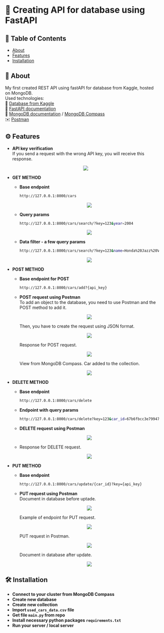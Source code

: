 # 🔗 Creating API for database using FastAPI
## 📑 Table of Contents
- [About](#-about)
- [Features](#-features)
- [Installation](#-installation)


## 🚀 About

My first created REST API using fastAPI for database from Kaggle, hosted on MongoDB.  
Used technologies:  
📂 [Database from Kaggle](https://www.kaggle.com/datasets/ayushparwal2026/cars-dataset)  
💨 [FastAPI documentation](https://fastapi.tiangolo.com/)  
🍃 [MongoDB documentation](https://www.mongodb.com/docs/) / [MongoDB Compass](https://www.mongodb.com/docs/compass/current/)  
✉️ [Postman](https://www.postman.com/)

## ⚙ Features
- **API key verification**  
  If you send a request with the wrong API key, you will receive this response.
  <p align="center">
    <img src="https://github.com/user-attachments/assets/c909ff68-805e-48ad-b35f-107eda89c686" />
  </p>
  

- **GET METHOD**
  + **Base endpoint**
     ```sh
    http://127.0.0.1:8000/cars
    ```
    <p align="center">
      <img src="https://github.com/user-attachments/assets/8fc01afe-fac5-4953-9512-16b9b50b31ff" />
    </p>

  + **Query params**
     ```sh
    http://127.0.0.1:8000/cars/search/?key=123&year=2004
    ```
    <p align="center">
      <img src="https://github.com/user-attachments/assets/a6825640-adb3-4ffe-88ba-9c1f7ed6e9c6" />
    </p>

  + **Data filter - a few query params**
    ```sh
    http://127.0.0.1:8000/cars/search/?key=123&name=Honda%20Jazz%20V&year=2011&transmission=manual&seats=5
    ```
    <p align="center">
      <img src="https://github.com/user-attachments/assets/d5866090-4479-47b9-8a5b-e9ac85d6b9dd" />
    </p>

- **POST METHOD**
  + **Base endpoint for POST**
    ```sh
    http://127.0.0.1:8000/cars/add?{api_key}
    ```
  + **POST request using Postman**  
    To add an object to the database, you need to use Postman and the POST method to add it.

    <p align="center">
      <img src="https://github.com/user-attachments/assets/e244c776-f274-43b2-9523-3fd2e082f18e" />
    </p>
    Then, you have to create the request using JSON format.
    <p align="center">
      <img src="https://github.com/user-attachments/assets/35c3fb0f-7c8b-4216-aa3c-407459f1673b" />
    </p>
    Response for POST request.
    <p align="center">
      <img src="https://github.com/user-attachments/assets/026935d9-6e6b-47e8-9e0c-e4defcf06a2e" />
    </p>

    View from MongoDB Compass. Car added to the collection.
    <p align="center">
      <img src="https://github.com/user-attachments/assets/a44b881c-55c3-4631-8500-192cd00343a5" />
    </p>
    
- **DELETE METHOD**
  + **Base endpoint**
    ```sh
    http://127.0.0.1:8000/cars/delete
    ```
  + **Endpoint with query params**
    ```sh
    http://127.0.0.1:8000/cars/delete?key=123&car_id=67b6fbcc3e799478e5f48a1d
    ```
  + **DELETE request using Postman**
    <p align="center">
      <img src="https://github.com/user-attachments/assets/78c35871-dedc-4f35-a20c-8ab3c969bd57" />
    </p>
  + Response for DELETE request.
    <p align="center">
      <img src="https://github.com/user-attachments/assets/3ad237b5-188d-406e-8bf2-10aa0d7a2e3a" />
    </p>
  

- **PUT METHOD**
  + **Base endpoint**
    ```sh
    http://127.0.0.1:8000/cars/update/{car_id}?key={api_key}
    ```
  + **PUT request using Postman**  
    Document in database before uptade.
    <p align="center">
      <img src="https://github.com/user-attachments/assets/04c681fd-d17c-4189-86ae-3d538d6153a0" />
    </p>

    Example of endpoint for PUT request.
    <p align="center">
      <img src="https://github.com/user-attachments/assets/c929fa70-1f95-49b3-9fbe-2bb159b85f58" />
    </p>
 
    PUT request in Postman.
    <p align="center">
      <img src="https://github.com/user-attachments/assets/46ebb6e0-992e-4dc9-8c87-7db552d6392f" />
    </p>
 
    Document in database after update.
    <p align="center">
      <img src="https://github.com/user-attachments/assets/369cbfe7-457f-4736-a686-2bb3cd02f379" />
    </p>



## 🛠 Installation
- **Connect to your cluster from MongoDB Compass**
- **Create new database**
- **Create new collection**
- **Import `used_cars_data.csv` file**
- **Get file `main.py` from repo**
- **Install necessary python packages `requirements.txt`**
- **Run your server / local server**

